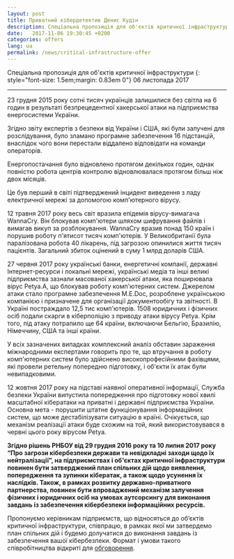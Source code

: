 ```yaml
---
layout: post
title: Приватний кібердетектив Денис Кудін
description: Спеціальна пропозиція для об'єктів критичної інфраструктури
date:   2017-11-06 19:30:45 +0200
categories: offers
lang: ua
permalink: /news/critical-infrastructure-offer
---
```


Спеціальна пропозиція для об'єктів критичної інфраструктури
{: style="font-size: 1.5em;margin: 0.83em 0"}
06 листопада 2017 
<hr />

23 грудня 2015 року сотні тисяч українців залишилися без світла на 6 годин в результаті безпрецедентної хакерської атаки на підприємства енергосистеми України. 

Згідно звіту експертів з безпеки від України і США, які були залучені для розслідування, було зламано програмне забезпечення 16 підстанцій, внаслідок чого вони перестали віддалено відповідати на команди операторів.

Енергопостачання було відновлено протягом декількох годин, однак повністю робота центрів контролю відновлювалася протягом більш ніж двох місяців. 

Це був перший в світі підтверджений інцидент виведення з ладу електричної мережі за допомогою комп'ютерного вірусу.

12 травня 2017 року весь світ вразила епідемія вірусу-вимагача WannaCry. Він блокував комп'ютери шляхом шифрування файлів і вимагав викуп за розблокування. WannaCry вразив понад 150 країн і порушив роботу п'ятисот тисяч комп'ютерів. У Великобританії була паралізована робота 40 лікарень, під загрозою опинилися життя тисяч пацієнтів. Загальний збиток оцінений в суму 1 млрд доларів США.

27 червня 2017 року українські банки, енергетичні компанії, державні Інтернет-ресурси і локальні мережі, українські медіа та інші великі підприємства зазнали масованої хакерської атаки, яка поширювала вірус Petya.A, що блокував роботу комп'ютерних систем. Джерелом атаки стало програмне забезпечення M.E.Doc, розроблене українською компанією і призначене для організації документообігу та звітності. В Україні постраждало 12,5 тис комп'ютерів. 1508 юридичних і фізичних осіб подали скарги в кіберполіцію з приводу атаки вірусу Petya. Крім того, під атаку потрапило ще 64 країни, включаючи Бельгію, Бразилію, Німеччину, США та інші країни.

У всіх зазначених випадках комплексний аналіз обставин зараження міжнародними експертами говорить про те, що втручання в роботу комп'ютерних систем було здійснено високопрофесійними фахівцями, які провели ретельну попередню підготовку, і об'єкти їх атак були невипадковими.

12 жовтня 2017 року на підставі наявної оперативної інформації, Служба безпеки України випустила попередження про підготовку нової хвилі масштабної кібератаки на приватні і державні підприємства України. Основна мета - порушити штатне функціонування інформаційних систем, що може дестабілізувати ситуацію в країні. Очікується, що механізм реалізації атаки буде схожим на той, який використовувався в червні цього року вірусом Petya.

**Згідно рішень РНБОУ від 29 грудня 2016 року та 10 липня 2017 року “Про загрози кібербезпеки держави та невідкладні заходи щодо їх нейтралізації”, на підприємствах і об'єктах критичної інфраструктури повинен бути затверджений план спільних дій щодо виявлення, попередження та зупинки кібератак, а також щодо усунення їх наслідків. Також, в рамках розвитку державно-приватного партнерства, повинен бути впроваджений механізм залучення фізичних і юридичних осіб на умовах аутсорсингу для виконання завдань із забезпечення кібербезпеки інформаційних ресурсів.**

Пропонуємо керівникам підприємств, що відносяться до об’єктів критичної інфраструктури, співпрацю, в рамках якої ми затвердемо план спільних дій і будемо долучатися до виконання завдань із забезпечення вашої кібербезпеки. Формат і умови такого співробітництва відкриті для [обговорення](/contacts).

